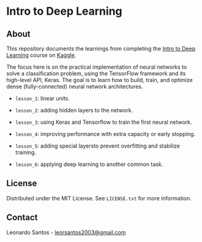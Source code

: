 # Intro to Deep Learning
  
## About

This repository documents the learnings from completing the [Intro to Deep Learning](https://www.kaggle.com/learn/intro-to-deep-learning) course on [Kaggle](https://www.kaggle.com/).

The focus here is on the practical implementation of neural networks to solve a classification problem, using the TensorFlow framework and its high-level API, Keras. The goal is to learn how to build, train, and optimize dense (fully-connected) neural network architectures.

* `lesson_1`: linear units.

* `lesson_2`: adding hidden layers to the network.

* `lesson_3`: using Keras and Tensorflow to train the first neural network.
 
* `lesson_4`: improving performance with extra capacity or early stopping.
 
* `lesson_5`: adding special layersto prevent overfitting and stabilize training.
 
* `lesson_6`: applying deep learning to another common task.

## License

Distributed under the MIT License. See `LICENSE.txt` for more information.

## Contact

Leonardo Santos - <leorsantos2003@gmail.com>
